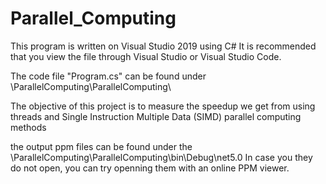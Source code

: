 # Parallel_Computing

This program is written on Visual Studio 2019 using C#
It is recommended that you view the file through Visual Studio or Visual Studio Code.

The code file "Program.cs" can be found under \ParallelComputing\ParallelComputing\

The objective of this project is to measure the speedup we get from using threads and Single Instruction Multiple Data (SIMD) parallel computing methods

the output ppm files can be found under the \ParallelComputing\ParallelComputing\bin\Debug\net5.0
In case you they do not open, you can try openning them with an online PPM viewer.

